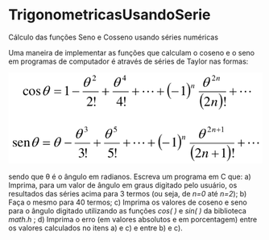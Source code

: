# TrigonometricasUsandoSerie
Cálculo das funções Seno e Cosseno usando séries numéricas

Uma maneira de implementar as funções que calculam o coseno e o seno
em programas de computador é através de séries de Taylor nas formas:

![](Formulas.png)

sendo que θ é o ângulo em radianos. Escreva um programa em C que:
a) Imprima, para um valor de ângulo em graus digitado pelo usuário, os
resultados das séries acima para 3 termos (ou seja, de _n=0_ até _n=2_);
b) Faça o mesmo para 40 termos;
c) Imprima os valores de coseno e seno para o ângulo digitado utilizando
as funções _cos( )_ e _sin( )_ da biblioteca _math.h_ ;
d) Imprima o erro (em valores absolutos e em porcentagem) entre os
valores calculados no itens a) e c) e entre b) e c).
